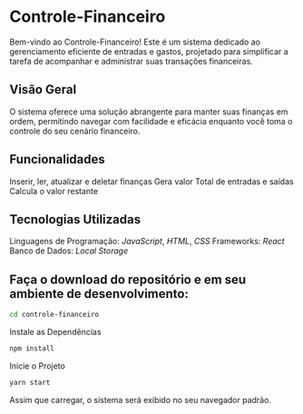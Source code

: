 # Controle-Financeiro

Bem-vindo ao Controle-Financeiro! Este é um sistema dedicado ao gerenciamento eficiente de entradas e gastos, projetado para simplificar a tarefa de acompanhar e administrar suas transações financeiras.

## Visão Geral

O sistema oferece uma solução abrangente para manter suas finanças em ordem, permitindo navegar com facilidade e eficácia enquanto você toma o controle do seu cenário financeiro.

## Funcionalidades

Inserir, ler, atualizar e deletar finanças
Gera valor Total de entradas e saídas
Calcula o valor restante

## Tecnologias Utilizadas

Linguagens de Programação: _JavaScript_, _HTML_, _CSS_
Frameworks: _React_
Banco de Dados: _Local Storage_

## Faça o download do repositório e em seu ambiente de desenvolvimento:

```bash
cd controle-financeiro
```

Instale as Dependências

```bash
npm install
```

Inicie o Projeto

```bash
yarn start
```

Assim que carregar, o sistema será exibido no seu navegador padrão.
